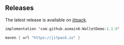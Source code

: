 
Releases
--------
The latest release is available on [jitpack](https://www.jitpack.io/).

```kotlin
implementation 'com.github.asmain6:WalletDemo:1.1.0'

maven { url "https://jitpack.io" }
```

